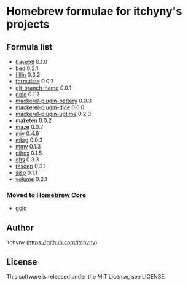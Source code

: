 # Homebrew formulae for itchyny's projects
## Formula list

- [base58](https://github.com/itchyny/base58-go) 0.1.0
- [bed](https://github.com/itchyny/bed) 0.2.1
- [fillin](https://github.com/itchyny/fillin) 0.3.2
- [formulate](https://github.com/itchyny/formulate) 0.0.7
- [git-branch-name](https://github.com/itchyny/git-branch-name) 0.0.1
- [gojo](https://github.com/itchyny/gojo) 0.1.2
- [mackerel-plugin-battery](https://github.com/itchyny/mackerel-plugin-battery) 0.0.3
- [mackerel-plugin-dice](https://github.com/itchyny/mackerel-plugin-dice) 0.0.0
- [mackerel-plugin-uptime](https://github.com/itchyny/mackerel-plugin-uptime) 0.2.0
- [maketen](https://github.com/itchyny/maketen-go) 0.0.2
- [maze](https://github.com/itchyny/maze) 0.0.7
- [miv](https://github.com/itchyny/miv) 0.4.6
- [mkrg](https://github.com/itchyny/mkrg) 0.0.3
- [mmv](https://github.com/itchyny/mmv) 0.1.3
- [pihex](https://github.com/itchyny/pihex-rs) 0.1.5
- [qhs](https://github.com/itchyny/qhs) 0.3.3
- [rexdep](https://github.com/itchyny/rexdep) 0.3.1
- [sjsp](https://github.com/itchyny/sjsp) 0.1.1
- [volume](https://github.com/itchyny/volume-go) 0.2.1

### Moved to [Homebrew Core](https://github.com/Homebrew/homebrew-core)
- [gojq](https://github.com/itchyny/gojq)

## Author
itchyny (https://github.com/itchyny)

## License
This software is released under the MIT License, see LICENSE.
